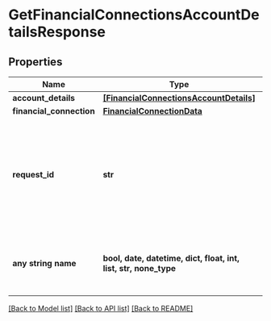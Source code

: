 # GetFinancialConnectionsAccountDetailsResponse


## Properties
Name | Type | Description | Notes
------------ | ------------- | ------------- | -------------
**account_details** | [**[FinancialConnectionsAccountDetails]**](FinancialConnectionsAccountDetails.md) |  | 
**financial_connection** | [**FinancialConnectionData**](FinancialConnectionData.md) |  | 
**request_id** | **str** | An identifier that is exclusive to the request and can serve as a means for investigating and resolving issues. | 
**any string name** | **bool, date, datetime, dict, float, int, list, str, none_type** | any string name can be used but the value must be the correct type | [optional]

[[Back to Model list]](../README.md#documentation-for-models) [[Back to API list]](../README.md#documentation-for-api-endpoints) [[Back to README]](../README.md)



